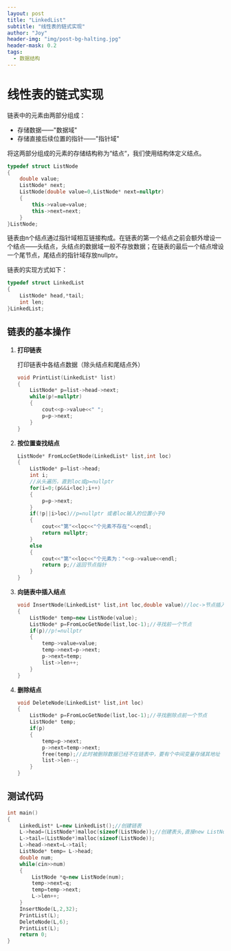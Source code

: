 ```yaml
---
layout: post
title: "LinkedList"
subtitle: "线性表的链式实现"
author: "Joy"
header-img: "img/post-bg-halting.jpg"
header-mask: 0.2
tags:
  - 数据结构
---
```


# 线性表的链式实现

链表中的元素由两部分组成：

- 存储数据——"数据域"
- 存储直接后续位置的指针——"指针域"

将这两部分组成的元素的存储结构称为“结点“，我们使用结构体定义结点。

```c++
typedef struct ListNode
{
    double value;
    ListNode* next;
    ListNode(double value=0,ListNode* next=nullptr)
    {
        this->value=value;
        this->next=next;
    }
}ListNode;
```

链表由n个结点通过指针域相互链接构成。在链表的第一个结点之前会额外增设一个结点——头结点，头结点的数据域一般不存放数据；在链表的最后一个结点增设一个尾节点，尾结点的指针域存放nullptr。

链表的实现方式如下：

```c++
typedef struct LinkedList
{
    ListNode* head,*tail;
    int len;
}LinkedList;
```

## 链表的基本操作

1. **打印链表**

   打印链表中各结点数据（除头结点和尾结点外）

   ```c++
   void PrintList(LinkedList* list)
   {
       ListNode* p=list->head->next;
       while(p!=nullptr)
       {
           cout<<p->value<<" ";
           p=p->next;
       }
   }
   ```

2. **按位置查找结点**

   ```c++
   ListNode* FromLocGetNode(LinkedList* list,int loc)
   {
       ListNode* p=list->head;
       int i;
       //从头遍历，直到loc或p=nullptr
       for(i=0;(p&&i<loc);i++)
       {
           p=p->next;
       }
       if(!p||i>loc)//p=nullptr 或者loc输入的位置小于0
       {
           cout<<"第"<<loc<<"个元素不存在"<<endl;
           return nullptr;
       }
       else
       {
           cout<<"第"<<loc<<"个元素为："<<p->value<<endl;
           return p;//返回节点指针
       }
   }
   ```

3. **向链表中插入结点**

   ```c++
   void InsertNode(LinkedList* list,int loc,double value)//loc->节点插入的位置
   {
       ListNode* temp=new ListNode(value);
       ListNode* p=FromLocGetNode(list,loc-1);//寻找前一个节点
       if(p)//p!=nullptr
       {
           temp->value=value;
           temp->next=p->next;
           p->next=temp;
           list->len++;
       }
   }
   ```

4. **删除结点**

   ```C++
   void DeleteNode(LinkedList* list,int loc)
   {
       ListNode* p=FromLocGetNode(list,loc-1);//寻找删除点前一个节点
       ListNode* temp;
       if(p)
       {
           temp=p->next;
           p->next=temp->next;
           free(temp);//此时被删除数据已经不在链表中，要有个中间变量存储其地址
           list->len--;
       }
   }
   ```

## 测试代码

```c++
int main()
{
    LinkedList* L=new LinkedList();//创建链表
    L->head=(ListNode*)malloc(sizeof(ListNode));//创建表头,直接new ListNode(),表头将会存入数据
    L->tail=(ListNode*)malloc(sizeof(ListNode));
    L->head->next=L->tail;
    ListNode* temp= L->head;
    double num;
    while(cin>>num)
    {
        ListNode *q=new ListNode(num);
        temp->next=q;
        temp=temp->next;
        L->len++;
    }
    InsertNode(L,2,32);
    PrintList(L);
    DeleteNode(L,6);
    PrintList(L);
    return 0;
}
```

